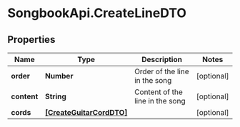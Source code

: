 # SongbookApi.CreateLineDTO

## Properties
Name | Type | Description | Notes
------------ | ------------- | ------------- | -------------
**order** | **Number** | Order of the line in the song | [optional] 
**content** | **String** | Content of the line in the song | [optional] 
**cords** | [**[CreateGuitarCordDTO]**](CreateGuitarCordDTO.md) |  | [optional] 



